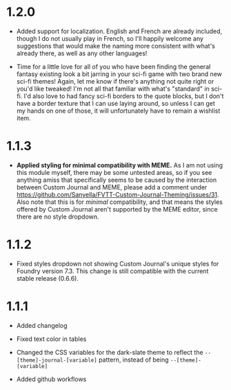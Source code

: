 # 1.2.0

- Added support for localization. English and French are already included, though I do not usually play in French, so I'll happily welcome any suggestions that would make the naming more consistent with what's already there, as well as any other languages!

- Time for a little love for all of you who have been finding the general fantasy existing look a bit jarring in your sci-fi game with two brand new sci-fi themes! Again, let me know if there's anything not quite right or you'd like tweaked! I'm not all that familiar with what's "standard" in sci-fi. I'd also love to had fancy sci-fi borders to the quote blocks, but I don't have a border texture that I can use laying around, so unless I can get my hands on one of those, it will unfortunately have to remain a wishlist item.

# 1.1.3

- **Applied styling for minimal compatibility with MEME.** As I am not using this module myself, there may be some untested areas, so if you see anything amiss that specifically seems to be caused by the interaction between Custom Journal and MEME, please add a comment under https://github.com/Sanyella/FVTT-Custom-Journal-Theming/issues/31. Also note that this is for *minimal* compatibility, and that means the styles offered by Custom Journal aren't supported by the MEME editor, since there are no style dropdown. 

# 1.1.2

- Fixed styles dropdown not showing Custom Journal's unique styles for Foundry version 7.3. This change is still compatible with the current stable release (0.6.6).

# 1.1.1

- Added changelog

- Fixed text color in tables

- Changed the CSS variables for the dark-slate theme to reflect the `--[theme]-journal-[variable]` pattern, instead of being `--[theme]-[variable]`

- Added github workflows